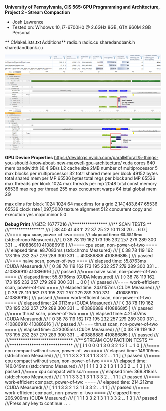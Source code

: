**University of Pennsylvania, CIS 565: GPU Programming and Architecture,
Project 2 - Stream Compaction**

* Josh Lawrence
* Tested on: Windows 10, i7-6700HQ @ 2.6GHz 8GB, GTX 960M 2GB  Personal

** CMakeLists.txt Additions**
radix.h
radix.cu
sharedandbank.h
sharedandbank.cu

![](img/ThrustCudaLaunches.png)
![](img/ThrustTimeline.png)
![](img/EfficientTimeline.png)


**GPU Device Properties**
https://devblogs.nvidia.com/parallelforall/5-things-you-should-know-about-new-maxwell-gpu-architecture/
cuda cores 640
mem bandwidth 86.4 GB/s
L2 cache size 2MB
number of multiprocessor 5
max blocks per multiprocessor 32
total shared mem per block 49152 bytes
total shared mem per MP 65536 bytes
total regs per block and MP 65536
max threads per block 1024
max threads per mp 2048
total const memory 65536
max reg per thread 255
max concurrent warps 64
total global mem 2G

max dims for block 1024 1024 64
max dims for a grid 2,147,483,647 65536 65536
clock rate 1,097,5000
texture alignment 512
concurrent copy and execution yes
major.minor 5.0


**Debug Print**
///SIZE: 16777216
///****************
///** SCAN TESTS **
///****************
///    [  38  40  41  43  11  22  37  25  22  10  11  31  20 ...   6   0 ]
///==== cpu scan, power-of-two ====
///   elapsed time: 68.8818ms    (std::chrono Measured)
///    [   0  38  78 119 162 173 195 232 257 279 289 300 331 ... 410886910 410886916 ]
///==== cpu scan, non-power-of-two ====
///   elapsed time: 68.7083ms    (std::chrono Measured)
///    [   0  38  78 119 162 173 195 232 257 279 289 300 331 ... 410886889 410886895 ]
///    passed
///==== naive scan, power-of-two ====
///   elapsed time: 55.8763ms    (CUDA Measured)
///    [   0  38  78 119 162 173 195 232 257 279 289 300 331 ... 410886910 410886916 ]
///    passed
///==== naive scan, non-power-of-two ====
///   elapsed time: 55.8796ms    (CUDA Measured)
///    [   0  38  78 119 162 173 195 232 257 279 289 300 331 ...   0   0 ]
///    passed
///==== work-efficient scan, power-of-two ====
///   elapsed time: 24.0157ms    (CUDA Measured)
///    [   0  38  78 119 162 173 195 232 257 279 289 300 331 ... 410886910 410886916 ]
///    passed
///==== work-efficient scan, non-power-of-two ====
///   elapsed time: 24.0113ms    (CUDA Measured)
///    [   0  38  78 119 162 173 195 232 257 279 289 300 331 ... 410886889 410886895 ]
///    passed
///==== thrust scan, power-of-two ====
///   elapsed time: 4.21507ms    (CUDA Measured)
///    [   0  38  78 119 162 173 195 232 257 279 289 300 331 ... 410886910 410886916 ]
///    passed
///==== thrust scan, non-power-of-two ====
///   elapsed time: 4.23005ms    (CUDA Measured)
///    [   0  38  78 119 162 173 195 232 257 279 289 300 331 ... 410886889 410886895 ]
///    passed
///
///*****************************
///** STREAM COMPACTION TESTS **
///*****************************
///    [   1   1   0   0   0   1   3   0   3   2   1   3   1 ...   1   0 ]
///==== cpu compact without scan, power-of-two ====
///   elapsed time: 149.105ms    (std::chrono Measured)
///    [   1   1   1   3   3   2   1   3   1   1   3   3   2 ...   1   1 ]
///    passed
///==== cpu compact without scan, non-power-of-two ====
///   elapsed time: 146.049ms    (std::chrono Measured)
///    [   1   1   1   3   3   2   1   3   1   1   3   3   2 ...   1   3 ]
///    passed
///==== cpu compact with scan ====
///   elapsed time: 369.818ms    (std::chrono Measured)
///    [   1   1   1   3   3   2   1   3   1   1   3   3   2 ...   1   1 ]
///    passed
///==== work-efficient compact, power-of-two ====
///   elapsed time: 214.212ms    (CUDA Measured)
///    [   1   1   1   3   3   2   1   3   1   1   3   3   2 ...   1   1 ]
///    passed
///==== work-efficient compact, non-power-of-two ====
///   elapsed time: 206.909ms    (CUDA Measured)
///    [   1   1   1   3   3   2   1   3   1   1   3   3   2 ...   1   3 ]
///    passed
///Press any key to continue . . .
